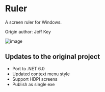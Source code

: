 # Ruler

A screen ruler for Windows.

Origin author: Jeff Key 

![image](https://raw.githubusercontent.com/EdiWang/Ruler/master/docs/Screenshot_1.png)

## Updates to the original project

- Port to .NET 6.0
- Updated context menu style
- Support HDPI screens
- Publish as single exe